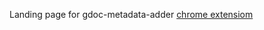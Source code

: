 Landing page for gdoc-metadata-adder [chrome extensiom](https://gsuite.google.com/marketplace/app/gdocmetadataadder/769593728072?pann=cwsdp&hl=en)

